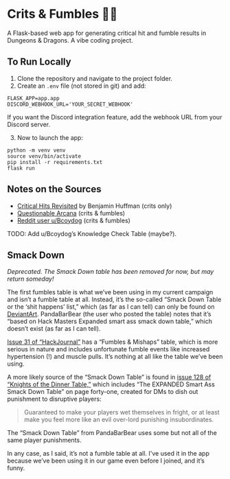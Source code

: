 # Crits & Fumbles 🎲💥

A Flask-based web app for generating critical hit and fumble results in Dungeons & Dragons. A vibe coding project.

## To Run Locally

1. Clone the repository and navigate to the project folder.
2. Create an `.env` file (not stored in git) and add:

```
FLASK_APP=app.app
DISCORD_WEBHOOK_URL='YOUR_SECRET_WEBHOOK'
```

If you want the Discord integration feature, add the webhook URL from your Discord server.

3. Now to launch the app:

```
python -m venv venv
source venv/bin/activate
pip install -r requirements.txt
flask run
```

## Notes on the Sources

* [Critical Hits Revisited](https://sterlingvermin.wordpress.com/2016/09/27/critical-hits-revisited/) by Benjamin Huffman (crits only)
* [Questionable Arcana](https://growupandgame.com/dungeons-and-dragons/questionable-arcana/dnd-5e-crit-confirmed-critical-hit-charts-and-fumble-charts/) (crits & fumbles)
* [Reddit user u/Bcoydog](https://www.reddit.com/r/DnD/comments/1cuzgxf/critical_hit_fumble_d100_tables_with_51_results/) (crits & fumbles)

TODO: Add u/Bcoydog’s Knowledge Check Table (maybe?).

## Smack Down

_Deprecated. The Smack Down table has been removed for now, but may return someday!_ 

The first fumbles table is what we’ve been using in my current campaign and isn’t a fumble table at all. Instead, it’s the so-called “Smack Down Table or the ‘shit happens’ list,” which (as far as I can tell) can only be found on [DeviantArt](https://www.deviantart.com/pandabarbear/art/The-New-Smack-Down-Table-518745000). PandaBarBear (the user who posted the table) notes that it’s “based on Hack Masters Expanded smart ass smack down table,” which doesn’t exist (as far as I can tell).

[Issue 31 of “HackJournal”](https://kenzerco.com/product/hackjournal-31-pdf/?add-to-cart=4805) has a “Fumbles & Mishaps” table, which is more serious in nature and includes unfortunate fumble events like increased hypertension (!) and muscle pulls. It’s nothing at all like the table we’ve been using.

A more likely source of the “Smack Down Table” is found in [issue 128 of “Knights of the Dinner Table,”](https://kenzerco.com/product/knights-of-the-dinner-table-128/) which includes “The EXPANDED Smart Ass Smack Down Table” on page forty-one, created for DMs to dish out punishment to disruptive players:

> Guaranteed to make your players wet themselves in fright, or at least make you feel more like an evil over-lord punishing insubordinates.

The “Smack Down Table” from PandaBarBear uses some but not all of the same player punishments.

In any case, as I said, it’s not a fumble table at all. I've used it in the app because we’ve been using it in our game even before I joined, and it’s funny.